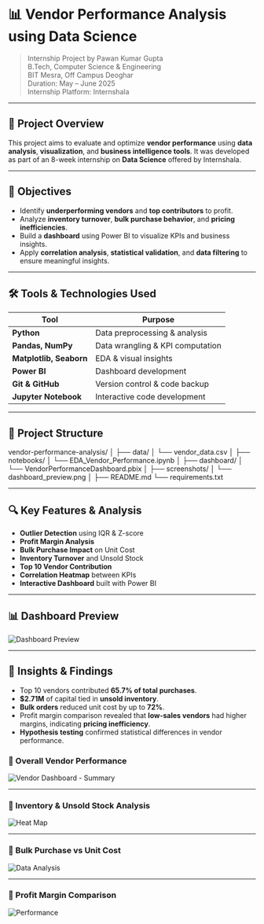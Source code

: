 # 📊 Vendor Performance Analysis using Data Science

> Internship Project by Pawan Kumar Gupta  
> B.Tech, Computer Science & Engineering  
> BIT Mesra, Off Campus Deoghar  
> Duration: May – June 2025  
> Internship Platform: Internshala

---

## 📌 Project Overview

This project aims to evaluate and optimize **vendor performance** using **data analysis**, **visualization**, and **business intelligence tools**. It was developed as part of an 8-week internship on **Data Science** offered by Internshala.

---

## 🎯 Objectives

- Identify **underperforming vendors** and **top contributors** to profit.
- Analyze **inventory turnover**, **bulk purchase behavior**, and **pricing inefficiencies**.
- Build a **dashboard** using Power BI to visualize KPIs and business insights.
- Apply **correlation analysis**, **statistical validation**, and **data filtering** to ensure meaningful insights.

---

## 🛠️ Tools & Technologies Used

| Tool                    | Purpose                          |
| ----------------------- | -------------------------------- |
| **Python**              | Data preprocessing & analysis    |
| **Pandas, NumPy**       | Data wrangling & KPI computation |
| **Matplotlib, Seaborn** | EDA & visual insights            |
| **Power BI**            | Dashboard development            |
| **Git & GitHub**        | Version control & code backup    |
| **Jupyter Notebook**    | Interactive code development     |

---

## 📂 Project Structure

vendor-performance-analysis/
│
├── data/
│ └── vendor_data.csv
│
├── notebooks/
│ └── EDA_Vendor_Performance.ipynb
│
├── dashboard/
│ └── VendorPerformanceDashboard.pbix
│
├── screenshots/
│ └── dashboard_preview.png
│
├── README.md
└── requirements.txt

---

## 🔍 Key Features & Analysis

- **Outlier Detection** using IQR & Z-score
- **Profit Margin Analysis**
- **Bulk Purchase Impact** on Unit Cost
- **Inventory Turnover** and Unsold Stock
- **Top 10 Vendor Contribution**
- **Correlation Heatmap** between KPIs
- **Interactive Dashboard** built with Power BI

---

## 📊 Dashboard Preview

![Dashboard Preview](snst/v.png)

---

## 📌 Insights & Findings

- Top 10 vendors contributed **65.7% of total purchases**.
- **$2.71M** of capital tied in **unsold inventory**.
- **Bulk orders** reduced unit cost by up to **72%**.
- Profit margin comparison revealed that **low-sales vendors** had higher margins, indicating **pricing inefficiency**.
- **Hypothesis testing** confirmed statistical differences in vendor performance.

### 🔹 Overall Vendor Performance

![Vendor Dashboard - Summary](snst/5.png)

---

### 🔹 Inventory & Unsold Stock Analysis

![Heat Map](snst/.png)

---

### 🔹 Bulk Purchase vs Unit Cost

![Data Analysis](snst/3.png)

---

### 🔹 Profit Margin Comparison

![Performance](snst/5.png)
